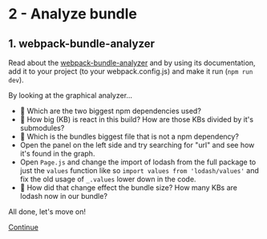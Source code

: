 # 2 - Analyze bundle


## 1. webpack-bundle-analyzer

Read about the [webpack-bundle-analyzer](https://github.com/webpack-contrib/webpack-bundle-analyzer) and by using its documentation, add it to your project (to your webpack.config.js) and make it run (`npm run dev`).

By looking at the graphical analyzer...

- :camel: Which are the two biggest npm dependencies used?
- :camel: How big (KB) is react in this build? How are those KBs divided by it's submodules?
- :camel: Which is the bundles biggest file that is not a npm dependency?
- Open the panel on the left side and try searching for "url" and see how it's found in the graph.
- Open `Page.js` and change the import of lodash from the full package to just the `values` function like so `import values from 'lodash/values'` and fix the old usage of `_.values` lower down in the code.
- :camel: How did that change effect the bundle size? How many KBs are lodash now in our bundle?



All done, let's move on!

[Continue](/walkthrough/3-separate-configs.md)
